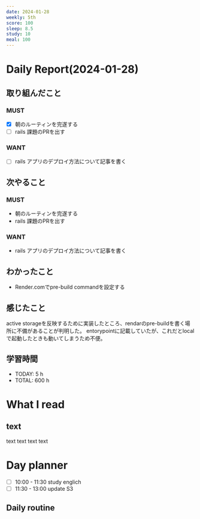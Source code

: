 ```yaml
---
date: 2024-01-28
weekly: 5th
score: 100
sleep: 8.5
study: 10
meal: 100
---
```

# Daily Report(2024-01-28)
## 取り組んだこと
### MUST
- [x] 朝のルーティンを完遂する
- [ ] rails 課題のPRを出す
### WANT
- [ ] rails アプリのデプロイ方法について記事を書く
## 次やること
### MUST
- 朝のルーティンを完遂する
- rails 課題のPRを出す
### WANT
- rails アプリのデプロイ方法について記事を書く
## わかったこと
- Render.comでpre-build commandを設定する
## 感じたこと
active storageを反映するために実装したところ、rendarのpre-buildを書く場所に不備があることが判明した。
entorypointに記載していたが、これだとlocalで起動したときも動いてしまうため不便。

## 学習時間
- TODAY: 5 h
- TOTAL: 600 h
# What I read
## text 
text text text text

# Day planner
- [ ] 10:00 - 11:30 study englich
- [ ] 11:30 - 13:00 update S3

## Daily routine
